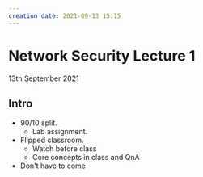 ```yaml
---
creation date: 2021-09-13 15:15
---
```

#  Network Security Lecture 1
13th September 2021

## Intro
- 90/10 split.
	- Lab assignment.
- Flipped classroom.
	- Watch before class
	- Core concepts in class and QnA
- Don't have to come